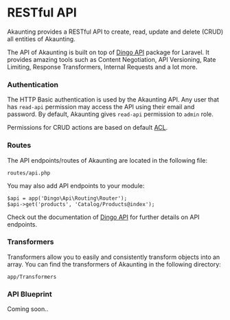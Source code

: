 RESTful API
===========

Akaunting provides a RESTful API to create, read, update and delete (CRUD) all entities of Akaunting.

The API of Akaunting is built on top of [Dingo API](https://github.com/dingo/api) package for Laravel. It provides amazing tools such as Content Negotiation, API Versioning, Rate Limiting, Response Transformers, Internal Requests and a lot more.

### Authentication

The HTTP Basic authentication is used by the Akaunting API. Any user that has `read-api` permission may access the API using their email and password. By default, Akaunting gives `read-api` permission to `admin` role.

Permissions for CRUD actions are based on default [ACL](https://akaunting.com/docs/developer-manual/permissions).

### Routes

The API endpoints/routes of Akaunting are located in the following file:

```
routes/api.php
```

You may also add API endpoints to your module:

```
$api = app('Dingo\Api\Routing\Router');
$api->get('products', 'Catalog/Products@index');
```

Check out the documentation of [Dingo API](https://github.com/dingo/api/wiki/Creating-API-Endpoints) for further details on API endpoints.

### Transformers

Transformers allow you to easily and consistently transform objects into an array. You can find the transformers of Akaunting in the following directory:

```
app/Transformers
```

### API Blueprint

Coming soon..
